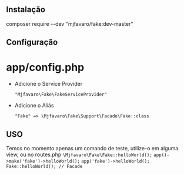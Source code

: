 ## Instalação
composer require --dev "mjfavaro/fake:dev-master"



## Configuração
# app/config.php
* Adicione o Service Provider

  `"Mjfavaro\Fake\FakeServiceProvider"`

* Adicione o Aliás

  `"Fake" => \Mjfavaro\Fake\Support\Facade\Fake::class`


## USO
Temos no momento apenas um comando de teste, utilize-o em alguma view, ou no routes.php
`\Mjfavaro\Fake\Fake::helloWorld();`
`app()->make('fake')->helloWorld();`
`app('fake')->helloWorld();`
`Fake::helloWorld(); // Facade`